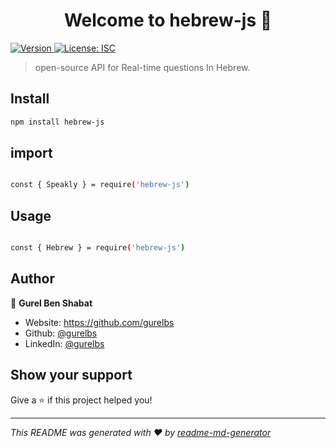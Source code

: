 <h1 align="center">Welcome to hebrew-js 👋</h1>
<p>
  <a href="https://www.npmjs.com/package/hebrew-js" target="_blank">
    <img alt="Version" src="https://img.shields.io/npm/v/hebrew-js.svg">
  </a>
  <a href="#" target="_blank">
    <img alt="License: ISC" src="https://img.shields.io/badge/License-ISC-yellow.svg" />
  </a>
</p>

> open-source API for Real-time questions In Hebrew.

## Install

```sh
npm install hebrew-js
```
## import 

```sh

const { Speakly } = require('hebrew-js')

```
## Usage

```sh

const { Hebrew } = require('hebrew-js')

```

## Author

👤 **Gurel Ben Shabat**

* Website: https://github.com/gurelbs
* Github: [@gurelbs](https://github.com/gurelbs)
* LinkedIn: [@gurelbs](https://linkedin.com/in/gurelbs)

## Show your support

Give a ⭐️ if this project helped you!

***
_This README was generated with ❤️ by [readme-md-generator](https://github.com/kefranabg/readme-md-generator)_